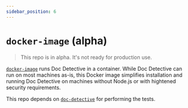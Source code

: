 ```yaml
---
sidebar_position: 6
---
```


# `docker-image` (alpha)

> This repo is in alpha. It's not ready for production use.

[`docker-image`](https://github.com/doc-detective/docker-image) runs Doc Detective in a container. While Doc Detective can run on most machines as-is, this Docker image simplifies installation and running Doc Detective on machines without Node.js or with hightened security requirements.

This repo depends on [`doc-detective`](doc-detective) for performing the tests.